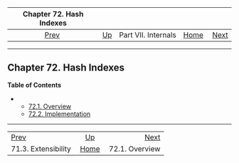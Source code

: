 <!--?xml version="1.0" encoding="UTF-8" standalone="no"?-->

|                Chapter 72. Hash Indexes                |                                            |                     |                                                       |                                           |
| :----------------------------------------------------: | :----------------------------------------- | :-----------------: | ----------------------------------------------------: | ----------------------------------------: |
| [Prev](brin-extensibility.html "71.3. Extensibility")  | [Up](internals.html "Part VII. Internals") | Part VII. Internals | [Home](index.html "PostgreSQL 17devel Documentation") |  [Next](hash-intro.html "72.1. Overview") |

***

## Chapter 72. Hash Indexes

**Table of Contents**

*   *   [72.1. Overview](hash-intro.html)
    *   [72.2. Implementation](hash-implementation.html)

[]()

***

|                                                        |                                                       |                                           |
| :----------------------------------------------------- | :---------------------------------------------------: | ----------------------------------------: |
| [Prev](brin-extensibility.html "71.3. Extensibility")  |       [Up](internals.html "Part VII. Internals")      |  [Next](hash-intro.html "72.1. Overview") |
| 71.3. Extensibility                                    | [Home](index.html "PostgreSQL 17devel Documentation") |                            72.1. Overview |
